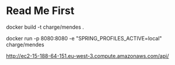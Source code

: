 # Read Me First

docker build -t charge/mendes .


docker run  -p 8080:8080 -e "SPRING_PROFILES_ACTIVE=local" charge/mendes


http://ec2-15-188-64-151.eu-west-3.compute.amazonaws.com/api/
